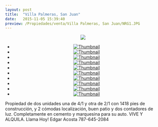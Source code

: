 ```yaml
---
layout: post
title:  "Villa Palmeras, San Juan"
date:   2015-11-05 15:39:40
preview: /Propiedades/venta/Villa Palmeras, San Juan/NRG1.JPG
---
```


<center>
	<div class="mainImg">
		<img src="/Edweb/Propiedades/venta/Villa Palmeras, San Juan/NRG1.JPG" class="custom">
	</div>
	<!--aqui comienza las fotos pequeñas -->
	<ul class="thumbnails">
	  <li>
	    <a href="/Edweb/Propiedades/venta/Villa Palmeras, San Juan/NRG1.JPG">
	      <img class="tumbnails" src="/Edweb/Propiedades/venta/Villa Palmeras, San Juan/NRG1.JPG" alt="Thumbnail">
	    </a>
	  </li>
	  <li>
	    <a href="/Edweb/Propiedades/venta/Villa Palmeras, San Juan/NRG2.JPG">
	      <img class="tumbnails" src="/Edweb/Propiedades/venta/Villa Palmeras, San Juan/NRG2.JPG" alt="Thumbnail">
	    </a>
	  </li>
	  <li>
	    <a href="/Edweb/Propiedades/venta/Villa Palmeras, San Juan/NRG3.JPG">
	      <img class="tumbnails" src="/Edweb/Propiedades/venta/Villa Palmeras, San Juan/NRG3.JPG" alt="Thumbnail">
	    </a>
	  </li>
	  <li>
	    <a href="/Edweb/Propiedades/venta/Villa Palmeras, San Juan/NRG4.JPG">
	      <img class="tumbnails" src="/Edweb/Propiedades/venta/Villa Palmeras, San Juan/NRG4.JPG" alt="Thumbnail">
	    </a>
	  </li>
	  <li>
	    <a href="/Edweb/Propiedades/venta/Villa Palmeras, San Juan/NRG5.JPG">
	      <img class="tumbnails" src="/Edweb/Propiedades/venta/Villa Palmeras, San Juan/NRG5.JPG" alt="Thumbnail">
	    </a>
	  </li>
	  <li>
	    <a href="/Edweb/Propiedades/venta/Villa Palmeras, San Juan/NRG6.JPG">
	      <img class="tumbnails" src="/Edweb/Propiedades/venta/Villa Palmeras, San Juan/NRG6.JPG" alt="Thumbnail">
	    </a>
	  </li>
	  <li>
	    <a href="/Edweb/Propiedades/venta/Villa Palmeras, San Juan/NRG7.JPG">
	      <img class="tumbnails" src="/Edweb/Propiedades/venta/Villa Palmeras, San Juan/NRG7.JPG" alt="Thumbnail">
	    </a>
	  </li>
		<li>
	    <a href="/Edweb/Propiedades/venta/Villa Palmeras, San Juan/NRG8.JPG">
	      <img class="tumbnails" src="/Edweb/Propiedades/venta/Villa Palmeras, San Juan/NRG8.JPG" alt="Thumbnail">
	    </a>
	  </li>
		<li>
	    <a href="/Edweb/Propiedades/venta/Villa Palmeras, San Juan/NRG9.JPG">
	      <img class="tumbnails" src="/Edweb/Propiedades/venta/Villa Palmeras, San Juan/NRG9.JPG" alt="Thumbnail">
	    </a>
	  </li>
		<li>
	    <a href="/Edweb/Propiedades/venta/Villa Palmeras, San Juan/NRG10.JPG">
	      <img class="tumbnails" src="/Edweb/Propiedades/venta/Villa Palmeras, San Juan/NRG10.JPG" alt="Thumbnail">
	    </a>
	  </li>
	</ul>
	<script src="https://ajax.googleapis.com/ajax/libs/jquery/1.9.1/jquery.min.js"></script>
	<script type="text/javascript" src="/Edweb/js/jquery.simpleGal.js"></script>
	<script>
		$(document).ready(function () {
			$('.thumbnails').simpleGal({
				mainImage: '.custom'
			});
		});
	</script>
</center>

Propiedad de dos unidades una de 4/1 y otra de 2/1 con 1418 pies de construcción, y 2 cómodas localización, buen patio y dos contadores de luz. Completamente en cemento y marquesina para su auto. VIVE Y ALQUILA. Llama Hoy! Edgar Acosta 787-645-2084
